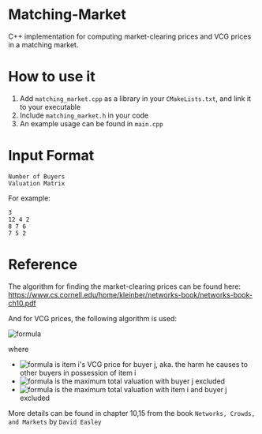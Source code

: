 # Matching-Market
C++ implementation for computing market-clearing prices and VCG prices in a matching market.
# How to use it
1. Add ```matching_market.cpp``` as a library in your ```CMakeLists.txt```, and link it to your executable
1. Include ```matching_market.h``` in your code
1. An example usage can be found in ```main.cpp```
# Input Format
    Number of Buyers
    Valuation Matrix
For example:

    3
    12 4 2
    8 7 6
    7 5 2
# Reference
The algorithm for finding the market-clearing prices can be found here:
https://www.cs.cornell.edu/home/kleinber/networks-book/networks-book-ch10.pdf


And for VCG prices, the following algorithm is used:

![formula](https://render.githubusercontent.com/render/math?math=p_i(j)=V^I_{B-j}-V^{I-i}_{B-j})

where

+ ![formula](https://render.githubusercontent.com/render/math?math=p_i(j)) is item i's VCG price for buyer j, aka. the harm he causes to other buyers in possession of item i
+ ![formula](https://render.githubusercontent.com/render/math?math=V^I_{B-j}) is the maximum total valuation with buyer j excluded
+ ![formula](https://render.githubusercontent.com/render/math?math=V^{I-i}_{B-j}) is the maximum total valuation with item i and buyer j excluded

More details can be found in chapter 10,15 from the book ```Networks, Crowds, and Markets``` by ```David Easley ```